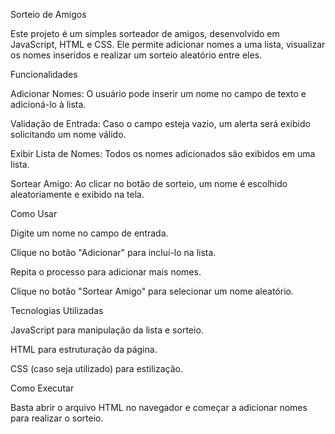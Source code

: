 Sorteio de Amigos

Este projeto é um simples sorteador de amigos, desenvolvido em JavaScript, HTML e CSS. Ele permite adicionar nomes a uma lista, visualizar os nomes inseridos e realizar um sorteio aleatório entre eles.

Funcionalidades

Adicionar Nomes: O usuário pode inserir um nome no campo de texto e adicioná-lo à lista.

Validação de Entrada: Caso o campo esteja vazio, um alerta será exibido solicitando um nome válido.

Exibir Lista de Nomes: Todos os nomes adicionados são exibidos em uma lista.

Sortear Amigo: Ao clicar no botão de sorteio, um nome é escolhido aleatoriamente e exibido na tela.

Como Usar

Digite um nome no campo de entrada.

Clique no botão "Adicionar" para incluí-lo na lista.

Repita o processo para adicionar mais nomes.

Clique no botão "Sortear Amigo" para selecionar um nome aleatório.

Tecnologias Utilizadas

JavaScript para manipulação da lista e sorteio.

HTML para estruturação da página.

CSS (caso seja utilizado) para estilização.

Como Executar

Basta abrir o arquivo HTML no navegador e começar a adicionar nomes para realizar o sorteio.
